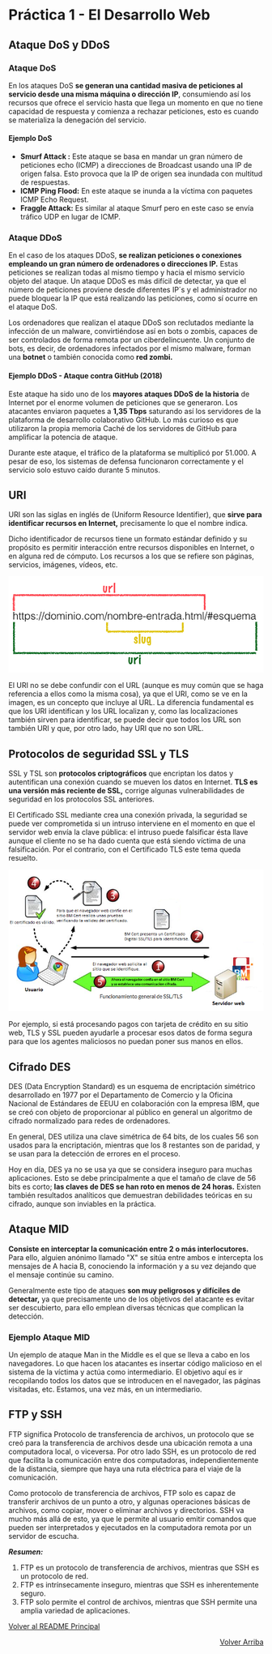 # Práctica 1 - El Desarrollo Web

## Ataque DoS y DDoS

### Ataque DoS

En los ataques DoS **se generan una cantidad masiva de peticiones al servicio desde una misma máquina o dirección IP**, consumiendo así los recursos que ofrece el servicio hasta que llega un momento en que no tiene capacidad de respuesta y comienza a rechazar peticiones, esto es cuando se materializa la denegación del servicio.

#### Ejemplo DoS

* **Smurf Attack :** Este ataque se basa en mandar un gran número de peticiones echo (ICMP) a direcciones de Broadcast usando una IP de origen falsa. Esto provoca que la IP de origen sea inundada con multitud de respuestas.
* **ICMP Ping Flood:** En este ataque se inunda a la víctima con paquetes ICMP Echo Request.
* **Fraggle Attack:** Es similar al ataque Smurf pero en este caso se envía tráfico UDP en lugar de ICMP.

### Ataque DDoS

En el caso de los ataques DDoS, **se realizan peticiones o conexiones empleando un gran número de ordenadores o direcciones IP.** Estas peticiones se realizan todas al mismo tiempo y hacia el mismo servicio objeto del ataque. Un ataque DDoS es más difícil de detectar, ya que el número de peticiones proviene desde diferentes IP´s y el administrador no puede bloquear la IP que está realizando las peticiones, como sí ocurre en el ataque DoS.

Los ordenadores que realizan el ataque DDoS son reclutados mediante la infección de un malware, convirtiéndose así en bots o zombis, capaces de ser controlados de forma remota por un ciberdelincuente. Un conjunto de bots, es decir, de ordenadores infectados por el mismo malware, forman una **botnet** o también conocida como **red zombi.**

#### Ejemplo DDoS - Ataque contra GitHub (2018)

Este ataque ha sido uno de los **mayores ataques DDoS de la historia** de Internet por el enorme volumen de peticiones que se generaron.
Los atacantes enviaron paquetes a **1,35 Tbps** saturando así los servidores de la plataforma de desarrollo colaborativo GitHub. Lo más curioso es que utilizaron la propia memoria Caché de los servidores de GitHub para amplificar la potencia de ataque.

Durante este ataque, el tráfico de la plataforma se multiplicó por 51.000. A pesar de eso, los sistemas de defensa funcionaron correctamente y el servicio solo estuvo caído durante 5 minutos.

## URI

URI son las siglas en inglés de (Uniform Resource Identifier), que **sirve para identificar recursos en Internet,** precisamente lo que el nombre indica.

Dicho identificador de recursos tiene un formato estándar definido y su propósito es permitir interacción entre recursos disponibles en Internet, o en alguna red de cómputo. Los recursos a los que se refiere son páginas, servicios, imágenes, vídeos, etc.

![diferencia-entre-url-y-uri.png](diferencia-entre-url-y-uri.png)

El URI no se debe confundir con el URL (aunque es muy común que se haga referencia a ellos como la misma cosa), ya que el URI, como se ve en la imagen, es un concepto que incluye al URL. La diferencia fundamental es que los URI identifican y los URL localizan y, como las localizaciones también sirven para identificar, se puede decir que todos los URL son también URI y que, por otro lado, hay URI que no son URL.

## Protocolos de seguridad SSL y TLS

SSL y TSL son **protocolos criptográficos** que encriptan los datos y autentifican una conexión cuando se mueven los datos en Internet. **TLS es una versión más reciente de SSL,** corrige algunas vulnerabilidades de seguridad en los protocolos SSL anteriores.

El Certificado SSL mediante crea una conexión privada, la seguridad se puede ver comprometida si un intruso interviene en el momento en que el servidor web envía la clave pública: el intruso puede falsificar ésta llave aunque el cliente no se ha dado cuenta que está siendo víctima de una falsificación. Por el contrario, con el Certificado TLS este tema queda resuelto.

![diagrama-ssl.png](diagrama-ssl.png)

Por ejemplo, si está procesando pagos con tarjeta de crédito en su sitio web, TLS y SSL pueden ayudarle a procesar esos datos de forma segura para que los agentes maliciosos no puedan poner sus manos en ellos.

## Cifrado DES

DES (Data Encryption Standard) es un esquema de encriptación simétrico desarrollado en 1977 por el Departamento de Comercio y la Oficina Nacional de Estándares de EEUU en colaboración con la empresa IBM, que se creó con objeto de proporcionar al público en general un algoritmo de cifrado normalizado para redes de ordenadores.

En general, DES utiliza una clave simétrica de 64 bits, de los cuales 56 son usados para la encriptación, mientras que los 8 restantes son de paridad, y se usan para la detección de errores en el proceso.

Hoy en día, DES ya no se usa ya que se considera inseguro para muchas aplicaciones. Esto se debe principalmente a que el tamaño de clave de 56 bits es corto; **las claves de DES se han roto en menos de 24 horas.** Existen también resultados analíticos que demuestran debilidades teóricas en su cifrado, aunque son inviables en la práctica.

## Ataque MID

**Consiste en interceptar la comunicación entre 2 o más interlocutores.** Para ello, alguien anónimo llamado "X" se sitúa entre ambos e intercepta los mensajes de A hacia B, conociendo la información y a su vez dejando que el mensaje continúe su camino.

Generalmente este tipo de ataques **son muy peligrosos y difíciles de detectar,** ya que precisamente uno de los objetivos del atacante es evitar ser descubierto, para ello emplean diversas técnicas que complican la detección.

### Ejemplo Ataque MID

Un ejemplo de ataque Man in the Middle es el que se lleva a cabo en los navegadores. Lo que hacen los atacantes es insertar código malicioso en el sistema de la víctima y actúa como intermediario. El objetivo aquí es ir recopilando todos los datos que se introducen en el navegador, las páginas visitadas, etc. Estamos, una vez más, en un intermediario.

## FTP y SSH

FTP significa Protocolo de transferencia de archivos, un protocolo que se creó para la transferencia de archivos desde una ubicación remota a una computadora local, o viceversa. Por otro lado SSH, es un protocolo de red que facilita la comunicación entre dos computadoras, independientemente de la distancia, siempre que haya una ruta eléctrica para el viaje de la comunicación.

Como protocolo de transferencia de archivos, FTP solo es capaz de transferir archivos de un punto a otro, y algunas operaciones básicas de archivos, como copiar, mover o eliminar archivos y directorios. SSH va mucho más allá de esto, ya que le permite al usuario emitir comandos que pueden ser interpretados y ejecutados en la computadora remota por un servidor de escucha.

***Resumen:***

1. FTP es un protocolo de transferencia de archivos, mientras que SSH es un protocolo de red.
2. FTP es intrínsecamente inseguro, mientras que SSH es inherentemente seguro.
3. FTP solo permite el control de archivos, mientras que SSH permite una amplia variedad de aplicaciones.

<p align="left"><a href="https://github.com/JoseAlbertoZurera/DesarrolloWebEntornoCliente">Volver al README Principal</a></p><p align="right"><a href="#top">Volver Arriba</a></p>
